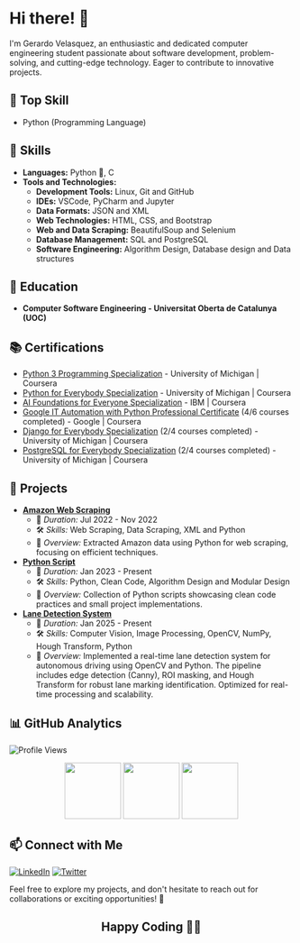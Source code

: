 # Hi there! 👋

I'm Gerardo Velasquez, an enthusiastic and dedicated computer engineering student passionate about software development, problem-solving, and cutting-edge technology. Eager to contribute to innovative projects.

## 🚀 Top Skill

- Python (Programming Language)

## 🔧 Skills
- **Languages:** Python 🐍, C
- **Tools and Technologies:**
  - **Development Tools:** Linux, Git and GitHub
  - **IDEs:** VSCode, PyCharm and Jupyter
  - **Data Formats:** JSON and XML
  - **Web Technologies:** HTML, CSS, and Bootstrap
  - **Web and Data Scraping:** BeautifulSoup and Selenium
  - **Database Management:** SQL and PostgreSQL
  - **Software Engineering:** Algorithm Design, Database design and Data structures

## 📘 Education
- **Computer Software Engineering - Universitat Oberta de Catalunya (UOC)**
 
## 📚 Certifications
- [Python 3 Programming Specialization](https://www.coursera.org/account/accomplishments/specialization/certificate/LFK9BLN97UJW) - University of Michigan | Coursera
- [Python for Everybody Specialization](https://www.coursera.org/account/accomplishments/specialization/certificate/GHKLLEQJTXT6) - University of Michigan | Coursera
- [AI Foundations for Everyone Specialization](https://www.coursera.org/account/accomplishments/specialization/certificate/DLW7T5FFMKWC) - IBM | Coursera
- [Google IT Automation with Python Professional Certificate](https://www.coursera.org/google-certificates/it-automation-certificate) (4/6 courses completed) - Google | Coursera
- [Django for Everybody Specialization](https://www.coursera.org/specializations/django) (2/4 courses completed) - University of Michigan | Coursera
- [PostgreSQL for Everybody Specialization](https://www.coursera.org/specializations/postgresql-for-everybody) (2/4 courses completed) - University of Michigan | Coursera

<!--
## 🚀 Experience
- **Freelance Python Developer**
  - Dec 2023 - Present
  - Europe (Remote)
  - Skills: Python
-->

## 🚀 Projects
 
- **[Amazon Web Scraping](https://github.com/gvelasque/amazon-web-scraping.git)**
  - 📅 *Duration:* Jul 2022 - Nov 2022
  - 🛠️ *Skills:* Web Scraping, Data Scraping, XML and Python
  - 🎯 *Overview:* Extracted Amazon data using Python for web scraping, focusing on efficient techniques.
- **[Python Script](https://github.com/gvelasque/python-projects.git)**
  - 📅 *Duration:* Jan 2023 - Present
  - 🛠️ *Skills:* Python, Clean Code, Algorithm Design and Modular Design
  - 🎯 *Overview:* Collection of Python scripts showcasing clean code practices and small project implementations.
- **[Lane Detection System](https://github.com/gvelasque/lane_detection.git)**
  - 📅 *Duration:* Jan 2025 - Present
  - 🛠️ *Skills:* Computer Vision, Image Processing, OpenCV, NumPy, Hough Transform, Python
  - 🎯 *Overview:* Implemented a real-time lane detection system for autonomous driving using OpenCV and Python. The pipeline includes edge detection (Canny), ROI masking, and Hough Transform for robust lane marking identification. Optimized for real-time processing and scalability.

<!-- 
## 🌐 Volunteering
- **Python programming at Open Source Projects**
  - Dec 2023 - Present
  - Science and Technology

## 🛠️ Skills Showcase

In my journey as a Software Engineer and Python Developer, I've honed my skills in various areas. Here's a glimpse into what I bring to the table:

### 💻 Programming Languages:
- **Python:** Proficient in leveraging Python for versatile applications.
- **C:** Solid understanding of the fundamentals of the C programming language.

### 🧠 Technical Skills:

#### Development Tools
- **Linux:** Proficient in Linux environments, utilizing it for development tasks and configurations.
- **Git and GitHub:** Applied version control using Git and GitHub for project management.

#### Integrated Development Environments (IDEs)
- **VSCode, PyCharm, Jupyter**: Used for efficient coding and debugging.

#### Data Formats
- **JSON and XML: ** Worked with data formats for data exchange and storage.

#### Web Technologies
- **HTML, CSS, Bootstrap:** Basic understanding and usage for web development projects.
- **Django:** Developed web applications using the Django framework.

#### Web and Data Scraping
- **BeautifulSoup, Selenium:** Extracted valuable information from websites, automated data retrieval, and analysis.

#### Database Management
- **SQL (PostgreSQL):** Proficient in designing and querying relational databases.

#### Software Engineering
- **Algorithm Design:** Creating  step-by-step procedures to solve computational problems.
- **Database Design:** Defining the structure for organizing and storing data in a database.
- **Data Structures:** Organizing and storing data.
-->

## 📊 GitHub Analytics
![Profile Views](https://komarev.com/ghpvc/?username=gvelasque&color=brightgreen)

<!-- GitHub Stats and Streak -->
<p align="center">
  <img height="100em" src="https://github-readme-stats.vercel.app/api?username=gvelasque&show_icons=true&hide_border=true&&count_private=true&include_all_commits=true" />
  <img height="100em" src="https://github-readme-stats.vercel.app/api/top-langs/?username=gvelasque&exclude_repo=repo1,repo2&langs_count=8&layout=compact&hide_border=true" />
   <img height="100em" src="https://github-readme-streak-stats.herokuapp.com/?user=gvelasque&hide_border=true" />
</p>

<!-- GitHub Activity Graph 
<p align="center">
  <img src="https://activity-graph.herokuapp.com/graph?username=gvelasque&bg_color=ffffff&color=000000&line=0A0A0A&point=0A0A0A&area=true&hide_border=true" />
</p>
-->

## 📫 Connect with Me
[![LinkedIn](https://img.shields.io/badge/linkedin-%230077B5.svg?&style=for-the-badge&logo=linkedin&logoColor=white)](https://www.linkedin.com/in/gvelasque/)
[![Twitter](https://img.shields.io/badge/Twitter-1DA1F2?style=for-the-badge&logo=twitter&logoColor=white)](https://twitter.com/gvelasquez93/)

Feel free to explore my projects, and don't hesitate to reach out for collaborations or exciting opportunities! 🚀

## <p align="center">Happy Coding 👨‍💻</p>
